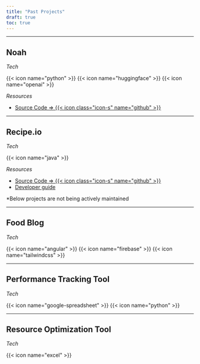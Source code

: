 ```yaml
---
title: "Past Projects"
draft: true
toc: true
---
```


---

## Noah

_Tech_

{{< icon name="python" >}}
{{< icon name="huggingface" >}}
{{< icon name="openai" >}}

_Resources_

- [Source Code => {{< icon class="icon-s" name="github" >}}](https://github.com/yuki-zmstr/noah-read)

---

## Recipe.io

_Tech_

{{< icon name="java" >}}

_Resources_

- [Source Code => {{< icon class="icon-s" name="github" >}}](https://github.com/AY2324S2-CS2113-W14-2/tp/tree/master)
- [Developer guide](https://ay2324s2-cs2113-w14-2.github.io/tp/DeveloperGuide.html#architecture)

\*Below projects are not being actively maintained

---

## Food Blog

_Tech_

{{< icon name="angular" >}}
{{< icon name="firebase" >}}
{{< icon name="tailwindcss" >}}

---

## Performance Tracking Tool

_Tech_

{{< icon name="google-spreadsheet" >}} {{< icon name="python" >}}

---

## Resource Optimization Tool

_Tech_

{{< icon name="excel" >}}
